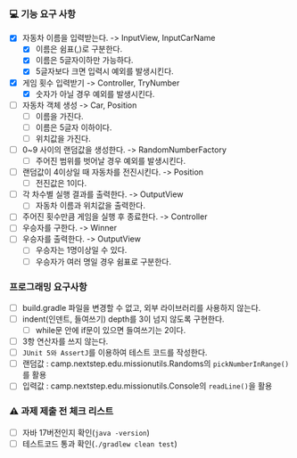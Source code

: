 ### 💻 기능 요구 사항
- [X] 자동차 이름을 입력받는다. -> InputView, InputCarName
    - [X] 이름은 쉼표(,)로 구분한다.
    - [X] 이름은 5글자이하만 가능하다.
    - [X] 5글자보다 크면 입력시 예외를 발생시킨다.
- [X] 게임 횟수 입력받기 -> Controller, TryNumber
    - [X] 숫자가 아닐 경우 예외를 발생시킨다.
- [ ] 자동차 객체 생성 -> Car, Position
    - [ ] 이름을 가진다.
    - [ ] 이름은 5글자 이하이다.
    - [ ] 위치값을 가진다.
- [ ] 0~9 사이의 랜덤값을 생성한다. -> RandomNumberFactory
    - [ ] 주어진 범위를 벗어날 경우 예외를 발생시킨다.
- [ ] 랜덤값이 4이상일 때 자동차를 전진시킨다. -> Position
    - [ ] 전진값은 1이다.
- [ ] 각 차수별 실행 결과를 출력한다. -> OutputView
    - [ ] 자동차 이름과 위치값을 출력한다.
- [ ] 주어진 횟수만큼 게임을 실행 후 종료한다. -> Controller
- [ ] 우승자를 구한다. -> Winner
- [ ] 우승자를 출력한다. -> OutputView
    - [ ] 우승자는 1명이상일 수 있다.
    - [ ] 우승자가 여러 명일 경우 쉼표로 구분한다.

### 프로그래밍 요구사항
- [ ] build.gradle 파일을 변경할 수 없고, 외부 라이브러리를 사용하지 않는다.
- [ ] indent(인덴트, 들여쓰기) depth를 3이 넘지 않도록 구현한다.
    - [ ] while문 안에 if문이 있으면 들여쓰기는 2이다.
- [ ] 3항 연산자를 쓰지 않는다.
- [ ] ```JUnit 5와 AssertJ```를 이용하여 테스트 코드를 작성한다.
- [ ] 랜덤값 : camp.nextstep.edu.missionutils.Randoms의 ```pickNumberInRange()```를 활용
- [ ] 입력값 : camp.nextstep.edu.missionutils.Console의 ```readLine()```을 활용

### ⚠ 과제 제출 전 체크 리스트
- [ ] 자바 17버전인지 확인(```java -version```)
- [ ] 테스트코드 통과 확인(```./gradlew clean test```)
